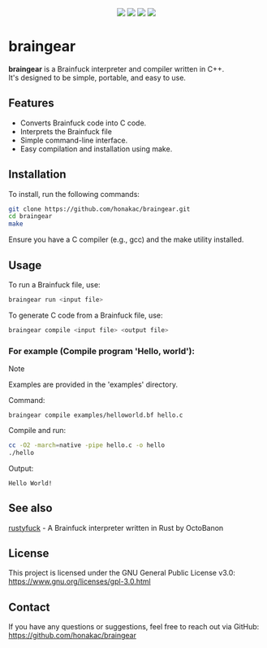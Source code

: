 <p align="center">
<img src="https://img.shields.io/github/contributors/honakac/braingear.svg">
<img src="https://img.shields.io/github/forks/honakac/braingear.svg">
<img src="https://img.shields.io/github/stars/honakac/braingear.svg">
<img src="https://img.shields.io/github/issues/honakac/braingear.svg">
<br/>

# braingear
**braingear** is a Brainfuck interpreter and compiler written in C++. <br> It's designed to be simple, portable, and easy to use.

## Features
* Converts Brainfuck code into C code.
* Interprets the Brainfuck file
* Simple command-line interface.
* Easy compilation and installation using make.
## Installation
To install, run the following commands:

```bash
git clone https://github.com/honakac/braingear.git
cd braingear
make
```

Ensure you have a C compiler (e.g., gcc) and the make utility installed.

## Usage
To run a Brainfuck file, use:

```bash
braingear run <input file>
```

To generate C code from a Brainfuck file, use:

```bash
braingear compile <input file> <output file>
```

### For example (Compile program 'Hello, world'):

> [!NOTE]
> Examples are provided in the 'examples' directory.

Command:

```
braingear compile examples/helloworld.bf hello.c
```

Compile and run:

```bash
cc -O2 -march=native -pipe hello.c -o hello
./hello
```

Output:

```
Hello World!
```

## See also

[rustyfuck](https://github.com/OctoBanon-Main/rustyfuck) - A Brainfuck interpreter written in Rust by OctoBanon

## License
This project is licensed under the GNU General Public License v3.0: https://www.gnu.org/licenses/gpl-3.0.html

## Contact
If you have any questions or suggestions, feel free to reach out via GitHub: https://github.com/honakac/braingear
